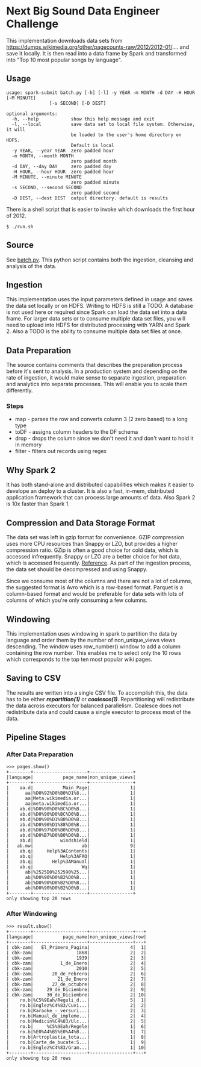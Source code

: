 # Next Big Sound Data Engineer Challenge
This implementation downloads data sets from https://dumps.wikimedia.org/other/pagecounts-raw/2012/2012-01/.... and save it locally. It is then read into a data frame by Spark and transformed into "Top 10 most popular songs by language".


## Usage
```
usage: spark-submit batch.py [-h] [-l] -y YEAR -m MONTH -d DAY -H HOUR [-M MINUTE]
                [-s SECOND] [-D DEST]

optional arguments:
  -h, --help            show this help message and exit
  -l, --local           save data set to local file system. Otherwise, it will
                        be loaded to the user's home directory on HDFS.
                        Default is local
  -y YEAR, --year YEAR  zero padded hour
  -m MONTH, --month MONTH
                        zero padded month
  -d DAY, --day DAY     zero padded day
  -H HOUR, --hour HOUR  zero padded hour
  -M MINUTE, --minute MINUTE
                        zero padded minute
  -s SECOND, --second SECOND
                        zero padded second
  -D DEST, --dest DEST  output directory. default is results
```

There is a shell script that is easier to invoke which downloads the first hour of 2012.
```
$ ./run.sh
```

## Source
See [batch.py](batch.py). This python script contains both the ingestion, cleansing and analysis of the data.

## Ingestion
This implementation uses the input parameters defined in usage and saves the data set locally or on HDFS. Writing to HDFS is still a TODO. A database is not used here or required since Spark can load the data set into a data frame. For larger data sets or to consume multiple data set files, you will need to upload into HDFS for distributed processing with YARN and Spark 2. Also a TODO is the ability to consume multiple data set files at once.

## Data Preparation
The source contains comments that describes the preparation process before it's sent to analysis. In a production system and depending on the rate of ingestion, it would make sense to separate ingestion, preparation and analytics into separate processes. This will enable you to scale them differently.

### Steps 
* map - parses the row and converts column 3 (2 zero based) to a long type
* toDF - assigns column headers to the DF schema
* drop - drops the column since we don't need it and don't want to hold it in memory
* filter - filters out records using regex

## Why Spark 2
It has both stand-alone and distributed capabilities which makes it easier to develope an deploy to a cluster. It is also a fast, in-mem, distributed application framework that can process large amounts of data. Also Spark 2 is 10x faster than Spark 1.

## Compression and Data Storage Format
The data set was left in gzip format for convenience. GZIP compression uses more CPU resources than Snappy or LZO, but provides a higher compression ratio. GZip is often a good choice for cold data, which is accessed infrequently. Snappy or LZO are a better choice for hot data, which is accessed frequently. [Reference](https://www.cloudera.com/documentation/enterprise/5-15-x/topics/admin_data_compression_performance.html#xd_583c10bfdbd326ba-7dae4aa6-147c30d0933--7af7). As part of the ingestion process, the data set should be decompressed and using Snappy.

Since we consume most of the columns and there are not a lot of columns, the suggested format is Avro which is a row-based format. Parquet is a column-based format and would be preferable for data sets with lots of columns of which you're only consuming a few columns.

## Windowing
This implementation uses windowing in spark to partition the data by language and order them by the number of non_unique_views views descending. The window uses row_number() window to add a column containing the row number. This enables me to select only the 10 rows which corresponds to the top ten most popular wiki pages.

## Saving to CSV
The results are written into a single CSV file. To accomplish this, the data has to be either ***repartition(1)*** or ***coalesce(1)***. Repartitioning will redistribute the data across executors for balanced parallelism. Coalesce does not redistribute data and could cause a single executor to process most of the data.

## Pipeline Stages

### After Data Preparation
```
>>> pages.show()
+--------+--------------------+----------------+
|language|           page_name|non_unique_views|
+--------+--------------------+----------------+
|    aa.d|           Main_Page|               1|
|      aa|%D0%92%D0%B0%D1%8...|               1|
|      aa|Meta.wikimedia.or...|               1|
|      aa|meta.wikimedia.or...|               1|
|    ab.d|%D0%90%D0%BC%D0%B...|               1|
|    ab.d|%D0%90%D0%BC%D0%B...|               1|
|    ab.d|%D0%90%D1%88%D0%B...|               1|
|    ab.d|%D0%90%D1%88%D0%B...|               1|
|    ab.d|%D0%97%D0%B0%D0%B...|               1|
|    ab.d|%D0%B7%D0%B0%D0%B...|               1|
|    ab.d|          windshield|               1|
|   ab.mw|                  ab|               9|
|    ab.q|     Help%3AContents|               1|
|    ab.q|          Help%3AFAQ|               1|
|    ab.q|       Help%3AManual|               1|
|    ab.q|                  Wq|               1|
|      ab|%2525D0%252590%25...|               1|
|      ab|%D0%90%D0%B2%D0%B...|               1|
|      ab|%D0%90%D0%B2%D0%B...|               1|
|      ab|%D0%90%D0%B2%D0%B...|               1|
+--------+--------------------+----------------+
only showing top 20 rows

```

### After Windowing
```
>>> result.show()
+--------+--------------------+----------------+---+
|language|           page_name|non_unique_views|row|
+--------+--------------------+----------------+---+
| cbk-zam|   El_Primero_Pagina|               4|  1|
| cbk-zam|                1868|               2|  2|
| cbk-zam|                1939|               2|  3|
| cbk-zam|          1_de_Enero|               2|  4|
| cbk-zam|                2010|               2|  5|
| cbk-zam|       20_de_Febrero|               2|  6|
| cbk-zam|         21_de_Enero|               2|  7|
| cbk-zam|       27_de_octubre|               2|  8|
| cbk-zam|     29_de_Diciembre|               2|  9|
| cbk-zam|     30_de_Diciembre|               2| 10|
|    ro.b|%C5%9Eah/Reguli_d...|               5|  1|
|    ro.b|Englez%C4%83/Cuvi...|               2|  2|
|    ro.b|Karaoke_-_versuri...|               2|  3|
|    ro.b|Manual_de_impleme...|               2|  4|
|    ro.b|Medicin%C4%83/Ulc...|               2|  5|
|    ro.b|     %C5%9Eah/Regele|               1|  6|
|    ro.b|%E0%A4%B5%E0%A4%B...|               1|  7|
|    ro.b|Artroplastia_tota...|               1|  8|
|    ro.b|Carte_de_bucate:S...|               1|  9|
|    ro.b|Englez%C4%83/Gram...|               1| 10|
+--------+--------------------+----------------+---+
only showing top 20 rows
```